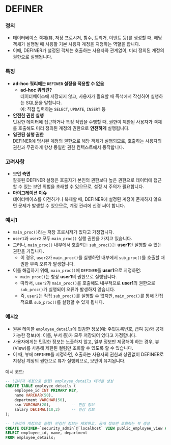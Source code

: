 # DEFINER

### 정의
- 데이터베이스 객체(뷰, 저장 프로시저, 함수, 트리거, 이벤트 등)를 생성할 때, 해당 객체가 실행될 때 사용할 기본 사용자 계정을 지정하는 역할을 합니다.
- 이때, DEFINER가 설정된 객체는 호출하는 사용자와 관계없이, 미리 정의된 계정의 권한으로 실행됩니다.

### 특징
- **ad-hoc 쿼리에는 `DEFINER` 설정을 적용할 수 없음**
    - **ad-hoc 쿼리란?**  
      데이터베이스에 저장되지 않고, 사용자가 필요할 때 즉석에서 작성하여 실행하는 SQL문을 말합니다.  
      예: 직접 입력하는 `SELECT`, `UPDATE`, `INSERT` 등
- **안전한 권한 실행**  
  민감한 데이터에 접근하거나 특정 작업을 수행할 때, 권한이 제한된 사용자가 객체를 호출해도 미리 정의된 계정의 권한으로 **안전하게** 실행됩니다.
- **일관된 실행 권한**  
  DEFINER에 명시된 계정의 권한으로 해당 객체가 실행되므로, 호출하는 사용자의 권한과 무관하게 항상 동일한 권한 컨텍스트에서 동작합니다.

### 고려사항
- **보안 측면**  
  잘못된 DEFINER 설정은 호출자가 본인의 권한보다 높은 권한으로 데이터에 접근할 수 있는 보안 위험을 초래할 수 있으므로, 설정 시 주의가 필요합니다.
- **마이그레이션 이슈**  
  데이터베이스를 이전하거나 복제할 때, DEFINER에 설정된 계정이 존재하지 않으면 문제가 발생할 수 있으므로, 계정 관리에 신경 써야 합니다.

### 예시1
- `main_proc()`라는 저장 프로시저가 있다고 가정합니다.
- `user1`과 `user2` 모두 `main_proc()` 실행 권한을 가지고 있습니다.
- 그러나, `main_proc()` 내부에서 호출되는 `sub_proc()`는 **user1**만 실행할 수 있는 권한을 가집니다.
    - 이 경우, `user2`가 `main_proc()`를 실행하면 내부에서 `sub_proc()`를 호출할 때 권한 부족 오류가 발생합니다.
- 이를 해결하기 위해, `main_proc()`에 `DEFINER`를 **user1**으로 지정하면:
    - `main_proc()`는 항상 **user1**의 권한으로 실행됩니다.
    - 따라서, `user2`가 `main_proc()`를 호출해도 내부적으로 **user1**의 권한으로 `sub_proc()`가 실행되어 오류가 발생하지 않습니다.
    - 즉, `user2`는 직접 `sub_proc()`를 실행할 수 없지만, `main_proc()`를 통해 간접적으로 `sub_proc()`를 실행할 수 있게 됩니다.

### 예시2
- 원본 테이블 `employee_details`에 민감한 정보(예: 주민등록번호, 급여 등)와 공개 가능한 정보(예: 이름, 부서 등)가 모두 저장되어 있다고 가정합니다.
- 사용자에게는 민감한 정보는 노출하지 않고, 일부 정보만 제공해야 하는 경우, 뷰(View)를 사용해 제한된 컬럼만 조회할 수 있도록 할 수 있습니다.
- 이 때, 뷰에 `DEFINER`를 지정하면, 호출하는 사용자의 권한과 상관없이 DEFINER로 지정된 계정의 권한으로 뷰가 실행되므로, 보안이 유지됩니다.

예시 코드:
```sql
-- (관리자 계정으로 실행) employee_details 테이블 생성
CREATE TABLE employee_details (
    employee_id INT PRIMARY KEY,
    name VARCHAR(50),
    department VARCHAR(50),
    ssn VARCHAR(20),         -- 민감 정보
    salary DECIMAL(10,2)     -- 민감 정보
);

-- (관리자 계정으로 실행) 민감한 정보는 제외하고, 공개 정보만 조회하는 뷰 생성
CREATE DEFINER=`security_admin`@`localhost` VIEW public_employee_view AS
SELECT employee_id, name, department
FROM employee_details;
```
